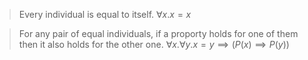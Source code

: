 >Every individual is equal to itself.
$\forall x. x = x$

> For any pair of equal individuals, if a proporty holds for one of them then it also holds for the other one.
> $\forall x.\forall y. x = y \implies (P(x) \implies P(y))$
